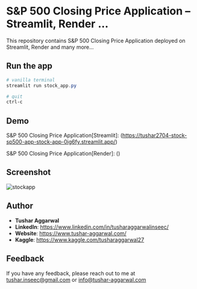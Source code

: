 ﻿# S&P 500 Closing Price Application – Streamlit, Render ...

This repository contains  S&P 500 Closing Price Application deployed on Streamlit, Render and many more...

## Run the app
```Powershell
# vanilla terminal
streamlit run stock_app.py

# quit
ctrl-c
```

## Demo
S&P 500 Closing Price Application[Streamlit]: (https://tushar2704-stock-sp500-app-stock-app-0ig6fy.streamlit.app/)

S&P 500 Closing Price Application[Render]: ()

## Screenshot
![stockapp](https://user-images.githubusercontent.com/66141195/234348776-fcecdffd-f0a8-48d6-b60d-c132bc120afb.png)


## Author

- <b>Tushar Aggarwal</b>
- <b>LinkedIn</b>: https://www.linkedin.com/in/tusharaggarwalinseec/
- <b>Website</b>: https://www.tushar-aggarwal.com/
- <b>Kaggle</b>: https://www.kaggle.com/tusharaggarwal27



## Feedback

If you have any feedback, please reach out to me at tushar.inseec@gmail.com or info@tushar-aggarwal.com
